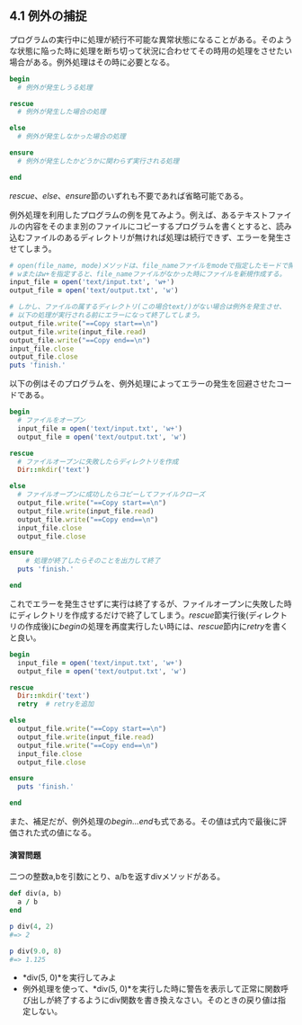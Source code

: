 ## 4.1 例外の捕捉

プログラムの実行中に処理が続行不可能な異常状態になることがある。そのような状態に陥った時に処理を断ち切って状況に合わせてその時用の処理をさせたい場合がある。例外処理はその時に必要となる。

```ruby
begin
  # 例外が発生しうる処理

rescue
  # 例外が発生した場合の処理

else
  # 例外が発生しなかった場合の処理

ensure
  # 例外が発生したかどうかに関わらず実行される処理

end
```
*rescue*、*else*、*ensure*節のいずれも不要であれば省略可能である。

例外処理を利用したプログラムの例を見てみよう。例えば、あるテキストファイルの内容をそのまま別のファイルにコピーするプログラムを書くとすると、読み込むファイルのあるディレクトリが無ければ処理は続行できず、エラーを発生させてしまう。

```ruby
# open(file_name, mode)メソッドは、file_nameファイルをmodeで指定したモードで開く。
# wまたはw+を指定すると、file_nameファイルがなかった時にファイルを新規作成する。
input_file = open('text/input.txt', 'w+')
output_file = open('text/output.txt', 'w')

# しかし、ファイルの属するディレクトリ(この場合text/)がない場合は例外を発生させ、
# 以下の処理が実行される前にエラーになって終了してしまう。
output_file.write("==Copy start==\n")
output_file.write(input_file.read)
output_file.write("==Copy end==\n")
input_file.close
output_file.close
puts 'finish.'
```

以下の例はそのプログラムを、例外処理によってエラーの発生を回避させたコードである。

```ruby
begin
  # ファイルをオープン
  input_file = open('text/input.txt', 'w+')
  output_file = open('text/output.txt', 'w')

rescue
  # ファイルオープンに失敗したらディレクトリを作成
  Dir::mkdir('text')

else
  # ファイルオープンに成功したらコピーしてファイルクローズ
  output_file.write("==Copy start==\n")
  output_file.write(input_file.read)
  output_file.write("==Copy end==\n")
  input_file.close
  output_file.close

ensure
	# 処理が終了したらそのことを出力して終了
  puts 'finish.'

end
```

これでエラーを発生させずに実行は終了するが、ファイルオープンに失敗した時にディレクトリを作成するだけで終了してしまう。*rescue*節実行後(ディレクトリの作成後)に*begin*の処理を再度実行したい時には、*rescue*節内に*retry*を書くと良い。

```ruby
begin
  input_file = open('text/input.txt', 'w+')
  output_file = open('text/output.txt', 'w')

rescue
  Dir::mkdir('text')
  retry  # retryを追加

else
  output_file.write("==Copy start==\n")
  output_file.write(input_file.read)
  output_file.write("==Copy end==\n")
  input_file.close
  output_file.close

ensure
  puts 'finish.'

end
```

また、補足だが、例外処理の*begin...end*も式である。その値は式内で最後に評価された式の値になる。

#### 演習問題

二つの整数a,bを引数にとり、a/bを返すdivメソッドがある。
```ruby
def div(a, b)
  a / b
end

p div(4, 2)
#=> 2

p div(9.0, 8)
#=> 1.125
```
- *div(5, 0)*を実行してみよ
- 例外処理を使って、*div(5, 0)*を実行した時に警告を表示して正常に関数呼び出しが終了するようにdiv関数を書き換えなさい。そのときの戻り値は指定しない。
